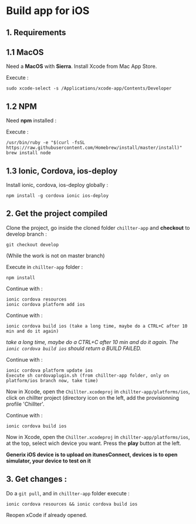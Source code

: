 # Build app for iOS

## 1. Requirements

## 1.1 MacOS
Need a **MacOS** with **Sierra**. Install Xcode from Mac App Store.

Execute  :
```
sudo xcode-select -s /Applications/xcode-app/Contents/Developer
```

## 1.2 NPM
Need **npm** installed :

Execute :
```
/usr/bin/ruby -e "$(curl -fsSL https://raw.githubusercontent.com/Homebrew/install/master/install)"
brew install node
```

## 1.3 Ionic, Cordova, ios-deploy
Install ionic, cordova, ios-deploy globally :
```
npm install -g cordova ionic ios-deploy
```

## 2. Get the project compiled

Clone the project, go inside the cloned folder `chillter-app` and **checkout** to develop branch :
```
git checkout develop
```
(While the work is not on master branch)

Execute in `chillter-app` folder :
```
npm install
```

Continue with :
```
ionic cordova resources
ionic cordova platform add ios
```

Continue with :
```
ionic cordova build ios (take a long time, maybe do a CTRL+C after 10 min and do it again)
```
*take a long time, maybe do a CTRL+C after 10 min and do it again. The `ionic cordova build ios` should return a BUILD FAILED.*

Continue with :
```
ionic cordova platform update ios
Execute sh cordovaplugin.sh (from chillter-app folder, only on platform/ios branch now, take time)
```
Now in Xcode, open the `Chillter.xcodeproj` in `chillter-app/platforms/ios`, click on chillter project (directory icon on the left, add the provisionning profile 'Chillter'.

Continue with :
```
ionic cordova build ios
```
Now in Xcode, open the `Chillter.xcodeproj` in `chillter-app/platforms/ios`, at the top, select wich device you want. Press the **play** button at the left. 

**Generix iOS device is to upload on itunesConnect, devices is to open simulator, your device to test on it**

## 3. Get changes :
Do a `git pull`, and in `chillter-app` folder execute :
```
ionic cordova resources && ionic cordova build ios
```
Reopen xCode if already opened.